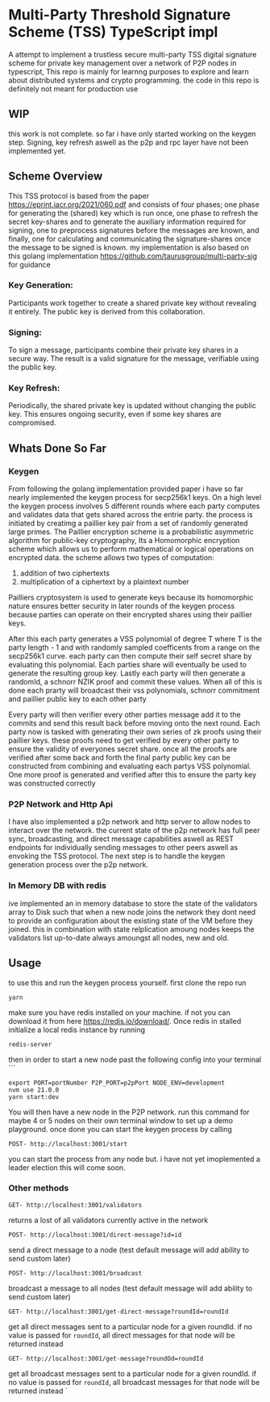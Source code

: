 # Multi-Party Threshold Signature Scheme (TSS) TypeScript impl

A attempt to implement a trustless secure multi-party TSS digital signature scheme for private key management over a network of P2P nodes in typescript, This repo is mainly for learnng purposes to explore and learn about distributed systems and crypto programming. the code in this repo is definitely not meant for production use

## WIP
this work is not complete. so far i have only started working on the keygen step. Signing, key refresh aswell as the p2p and rpc layer have not been implemented yet.

## Scheme Overview
This TSS protocol is based from the paper https://eprint.iacr.org/2021/060.pdf and consists of four phases; one phase for generating the (shared) key which is run once, one phase to refresh the secret key-shares and to generate the auxiliary information required for
signing, one to preprocess signatures before the messages are known, and finally, one for calculating and communicating the signature-shares once the message to be signed is known. my implementation is also based on this golang implementation https://github.com/taurusgroup/multi-party-sig for guidance

### Key Generation:
Participants work together to create a shared private key without revealing it entirely. The public key is derived from this collaboration.

### Signing:
To sign a message, participants combine their private key shares in a secure way. The result is a valid signature for the message, verifiable using the public key.

### Key Refresh:
Periodically, the shared private key is updated without changing the public key. This ensures ongoing security, even if some key shares are compromised.

## Whats Done So Far
### Keygen
From following the golang implementation provided paper i have so far nearly implemented the keygen process for secp256k1 keys. On a high level the keygen process involves 5 different rounds where each party computes and validates data that gets shared across the entrie party. the process is initiated by creatimg a paillier key pair from a set of randomly generated
large primes. The Paillier encryption scheme is a probabilistic asymmetric algorithm for public-key cryptography, Its a Homomorphic encryption scheme which allows us to perform mathematical or logical operations on encrypted data. the scheme allows two types of computation:

1) addition of two ciphertexts
2) multiplication of a ciphertext by a plaintext number

Pailliers cryptosystem is used to generate keys because its homomorphic nature ensures better security in later rounds of the keygen process because parties can operate on their encrypted shares using their paillier keys. 

After this each party generates a VSS polynomial of degree T where T is the party length - 1 and with randomly sampled coefficents from a range on the secp256k1 curve. each party can then compute their self secret share by evaluating this polynomial. Each parties share will eventually be used to generate the resulting group key. Lastly each party will then generate a randomId, a schnorr NZIK proof and commit these values. When all of this is done each prarty will broadcast their vss polynomials, schnorr commitment and paillier public key to each other party

Every party will then verifier every other parties message add it to the commits and send this result back before moving onto the next round. Each party now is tasked with generating their own series of zk proofs using their paillier keys. these proofs need to get verified by every other party to ensure the validity of everyones secret share. once all the proofs are verified after some back and forth the final party public key can be constructed from combining and evaluating each partys VSS polynomial. One more proof is generated and verified after this to ensure the party key was constructed correctly

### P2P Network and Http Api
I have also implemented a p2p network and http server to allow nodes to interact over the network. the current state of the p2p network has full peer sync, broadcasting, and direct message capabilities aswell as REST endpoints for individually sending messages to other peers aswell as envoking the TSS protocol. The next step is to handle the keygen generation process over the p2p network.

### In Memory DB with redis
ive implemented an in memory database to store the state of the validators array to Disk such that when a new node joins the network they dont need to provide an configuration about the existing state of the VM before they joined. this in combination with state relplication amoung nodes keeps the validators list up-to-date always amoungst all nodes, new and old.

## Usage
to use this and run the keygen process yourself. first clone the repo run 
```
yarn
```
make sure you have redis installed on your machine. if not you can download it from here https://redis.io/download/. Once redis in stalled initialize a local redis instance by running 
```
redis-server
```
then in order to start a new node past the following config into your terminal ```
```
export PORT=portNumber P2P_PORT=p2pPort NODE_ENV=development
nvm use 21.0.0
yarn start:dev
```
You will then have a new node in the P2P network. run this command for maybe 4 or 5 nodes on their own terminal window to set up a demo playground. once done you can start the keygen process by calling
```
POST- http://localhost:3001/start
```
you can start the process from any node but. i have not yet imoplemented a leader election this will come soon. 

### Other methods
```
GET- http://localhost:3001/validators
```
returns a lost of all validators currently active in the network

```
POST- http://localhost:3001/direct-message?id=id
```
send a direct message to a node (test default message will add ability to send custom later)

```
POST- http://localhost:3001/broadcast
```
broadcast a message to all nodes (test default message will add ability to send custom later)

```
GET- http://localhost:3001/get-direct-message?roundId=roundId
```
get all direct messages sent to a particular node for a given roundId. if no value is passed for `roundId`, all direct messages for that node will be returned instead

```
GET- http://localhost:3001/get-message?roundOd=roundId
```
get all broadcast messages sent to a particular node for a given roundId. if no value is passed for `roundId`, all broadcast messages for that node will be returned instead
`
